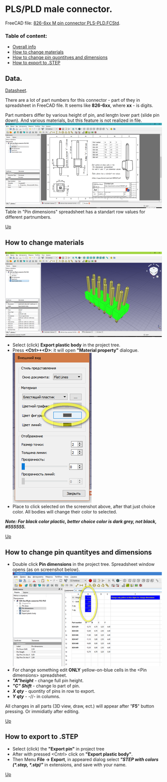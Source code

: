 # PLS/PLD male connector.

FreeCAD file: [826-6xx M pin connector PLS-PLD.FCStd](https://github.com/lugovskovp/FreeCAD-.step/blob/master/content/826-6xx%20M%20pin%20connector%20PLS-PLD.FCStd).



### Table of content:

- [Overall info](#data)
- [How to change materials](#how-to-change-materials)
- [How to change pin quontityes and dimensions](#how-to-change-pin-quantityes-and-dimensions)  
- [How to export to .STEP](#how-to-export-to-step)



## Data.

[Datasheet](http://www.farnell.com/datasheets/32535.pdf).

There are a lot of part numbers for this connector - part of they in spreadsheet in FreeCAD file. It seems like **826-6xx**, where **xx** - is digits.

Part numbers differ by various height of pin, and lengtn lover part (slide pin down). And various materials, but this feature is not realized in file.
![Drawing](https://github.com/lugovskovp/FreeCAD-.step/blob/master/pix/17.02.19.png)
Table in "Pin dimensions" spreadsheet has a standart row values for different partnumbers.

[Up](#table-of-content)



## How to change materials
 ![Export plastic body](https://github.com/lugovskovp/FreeCAD-.step/blob/master/pix/15.53.41.png)
- Select (click) **Export plastic body** in the project tree.
- Press **&lt;Ctrl&gt;+&lt;D&gt;**: it will open **"Material property"** dialogue. ![Material property](https://github.com/lugovskovp/FreeCAD-.step/blob/master/pix/22.55.08.png)
- Place to click selected on the screenshot above, after that just choice color. All bodies will change their color to selected.

***Note: For black color plactic, better choice color is dark grey, not black, #555555.***

[Up](#table-of-content)



## How to change pin quantityes and dimensions

- Double click **Pin dimensions** in the project tree. Spreadsheet window opens (as on screenshot below).![Spreadsheet window](https://github.com/lugovskovp/FreeCAD-.step/blob/master/pix/16.25.07.png) 
- For change something edit **ONLY** yellow-on-blue cells in the &lt;Pin dimensions&gt; spreadsheet.
- ***"A"height*** - change full pin height.
- ***"C" Shift*** - change lo part of pin.
- ***X qty*** - quontity of pins in row to export.
- ***Y qty*** - -//- in columns.

All changes in all parts (3D view, draw, ect.) will appear after "**F5**" button pressing. Or immidiatly after editing.

[Up](#table-of-content)



## How to export to .STEP

- Select (click) the **"Export pin"** in project tree
- After with pressed &lt;Cntrl&gt; click on **"Export plastic body"**.
- Then Menu **File -> Export**, in appeared dialog select ***"STEP with colors (\*.step, \*.stp)"*** in extensions, and save with your name.

[Up](#table-of-content)





